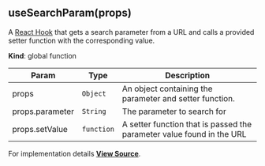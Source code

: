 <a name="useSearchParam" id="useSearchParam"></a>

## useSearchParam(props)

A [React Hook](https://reactjs.org/docs/hooks-intro.html) that gets
a search parameter from a URL and calls a provided setter function with
the corresponding value.

**Kind**: global function

| Param           | Type       | Description                                                           |
| --------------- | ---------- | --------------------------------------------------------------------- |
| props           | `Object`   | An object containing the parameter and setter function.               |
| props.parameter | `String`   | The parameter to search for                                           |
| props.setValue  | `function` | A setter function that is passed the parameter value found in the URL |

For implementation details [**View Source**](https://github.com/magento/pwa-studio/blob/develop/packages/peregrine/lib/hooks/useSearchParam.js).
